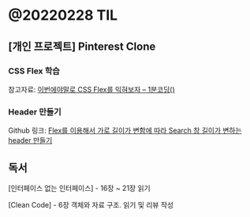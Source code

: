 # @20220228 TIL

## [개인 프로젝트] Pinterest Clone

### CSS Flex 학습

참고자료: [이번에야말로 CSS Flex를 익혀보자 &#8211; 1분코딩()](https://studiomeal.com/archives/197)

### Header 만들기

Github 링크: [Flex를 이용해서 가로 길이가 변함에 따라 Search 창 길이가 변하는 header 만들기](https://github.com/NEFF07/layout-like-pinterest)

## 독서

[인터페이스 없는 인터페이스] - 16장 ~ 21장 읽기

[Clean Code] - 6장 객체와 자료 구조. 읽기 및 리뷰 작성
